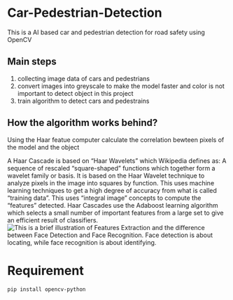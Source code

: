 # Car-Pedestrian-Detection

This is a AI based car and pedestrian detection for road safety using OpenCV

## Main steps

1. collecting image data of cars and pedestrians
2. convert images into greyscale to make the model faster and color is not important to detect object in this project
3. train algorithm to detect cars and pedestrains

## How the algorithm works behind?

Using the Haar featue computer calculate the correlation bewteen pixels of the model and the object

A Haar Cascade is based on “Haar Wavelets” which Wikipedia defines as:
A sequence of rescaled “square-shaped” functions which together form a wavelet family or basis.
It is based on the Haar Wavelet technique to analyze pixels in the image into squares by function. This uses machine learning techniques to get a high degree of accuracy from what is called “training data”. This uses “integral image” concepts to compute the “features” detected. Haar Cascades use the Adaboost learning algorithm which selects a small number of important features from a large set to give an efficient result of classifiers.
![This is a brief illustration of Features Extraction and the difference between Face Detection and Face Recognition. Face detection is about locating, while face recognition is about identifying.](https://miro.medium.com/max/1400/1*Qs62ETmtyShs9yQUWZxb8Q.png)


# Requirement 
```
pip install opencv-python
```
